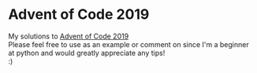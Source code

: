 # Advent of Code 2019
My solutions to [Advent of Code 2019](https://adventofcode.com/2019)<br />
Please feel free to use as an example or comment on since I'm a beginner at python and would greatly appreciate any tips!<br />
:)
